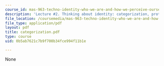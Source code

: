 ```yaml
---
course_id: mas-963-techno-identity-who-we-are-and-how-we-perceive-ourselves-and-others-spring-2002
description: 'Lecture #2. Thinking about identity: categorization, prototypes, stereotypes.'
file_location: /coursemedia/mas-963-techno-identity-who-we-are-and-how-we-perceive-ourselves-and-others-spring-2002/0b5ab7621c7b9f700b34fce994f11b1e_categorization.pdf
file_type: application/pdf
layout: pdf
title: categorization.pdf
type: course
uid: 0b5ab7621c7b9f700b34fce994f11b1e

---
```

None